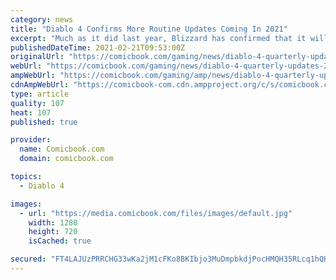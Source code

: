 ```yaml
---
category: news
title: "Diablo 4 Confirms More Routine Updates Coming In 2021"
excerpt: "Much as it did last year, Blizzard has confirmed that it will be doing quarterly updates for Diablo 4 over the course of 2021. Speaking to us here at ComicBook.com, Diablo 4’s L ..."
publishedDateTime: 2021-02-21T09:53:00Z
originalUrl: "https://comicbook.com/gaming/news/diablo-4-quarterly-updates-2021/"
webUrl: "https://comicbook.com/gaming/news/diablo-4-quarterly-updates-2021/"
ampWebUrl: "https://comicbook.com/gaming/amp/news/diablo-4-quarterly-updates-2021/"
cdnAmpWebUrl: "https://comicbook-com.cdn.ampproject.org/c/s/comicbook.com/gaming/amp/news/diablo-4-quarterly-updates-2021/"
type: article
quality: 107
heat: 107
published: true

provider:
  name: Comicbook.com
  domain: comicbook.com

topics:
  - Diablo 4

images:
  - url: "https://media.comicbook.com/files/images/default.jpg"
    width: 1280
    height: 720
    isCached: true

secured: "FT4LAJUzPRRCHG33wKa2jM1cFKo8BKIbjo3MuDmpbkdjPocHMQH35RLcq1hQKgzVK1E43wP0c9yMdM5ptwWwZoLgMGmMJRxuW5meMJvIFIj5rxD/Agb3v3wOqEfNCHqn7XiP7vvDxH+t2oydvn+vUkx9ZDa0uV/UE/k1CnOtjeLF8i0Evh/DccUeI/c+liCwaV8xvMNfgxhEQqu+gaF+DxHotvm+iwYfc5UzyRi2fpB29IH8rcB2X6P+ts2+5xQx18EWqLwJbNxKNeM1vKaJphAuRdUWHCRttwoqLGOPBPqGynUcvjJnDA7rVgQ4uxLrhWndPfcc5yIS71bpTES8dT1Q+/COxdJRYuF5hOfu1NM=;31wTkVEFX9LLgjjQFA93Kw=="
---
```


